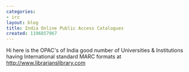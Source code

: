 ```yaml
---
categories:
- irc
layout: blog
title: India Online Public Access Catalogues
created: 1196857967
---
```

Hi here is the OPAC's of India 
good number of Universities & Institutions having International standard MARC formats
at http://www.librarianslibrary.com
